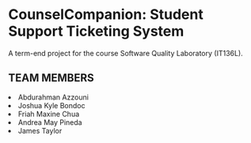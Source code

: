 # CounselCompanion: Student Support Ticketing System

A term-end project for the course Software Quality Laboratory (IT136L).

<h2>TEAM MEMBERS</h2>
<li>Abdurahman Azzouni</li>
<li>Joshua Kyle Bondoc</li>
<li>Friah Maxine Chua</li>
<li>Andrea May Pineda</li>
<li>James Taylor</li>